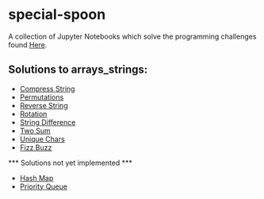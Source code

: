 # special-spoon
A collection of Jupyter Notebooks which solve the programming challenges
found [Here](https://github.com/donnemartin/interactive-coding-challenges).


## Solutions to arrays_strings:
* [Compress String](https://github.com/SteveJSmith1/special-spoon/blob/master/arrays_strings/compress/compress_challenge.ipynb)
* [Permutations](https://github.com/SteveJSmith1/special-spoon/blob/master/arrays_strings/permutation/permutation_challenge.ipynb)
* [Reverse String](https://github.com/SteveJSmith1/special-spoon/blob/master/arrays_strings/reverse_string/reverse_string_challenge.ipynb)
* [Rotation](https://github.com/SteveJSmith1/special-spoon/blob/master/arrays_strings/rotation/rotation_challenge.ipynb)
* [String Difference](https://github.com/SteveJSmith1/special-spoon/blob/master/arrays_strings/str_diff/str_diff_challenge.ipynb)
* [Two Sum](https://github.com/SteveJSmith1/special-spoon/blob/master/arrays_strings/two_sum/two_sum_challenge.ipynb)
* [Unique Chars](https://github.com/SteveJSmith1/special-spoon/blob/master/arrays_strings/unique_chars/unique_chars_challenge.ipynb)
* [Fizz Buzz](https://github.com/SteveJSmith1/special-spoon/blob/master/arrays_strings/fizz_buzz/fizz_buzz_challenge.ipynb)

*** Solutions not yet implemented ***
* [Hash Map](https://github.com/SteveJSmith1/special-spoon/blob/master/arrays_strings/hash_map/hash_map_challenge.ipynb)
* [Priority Queue](https://github.com/SteveJSmith1/special-spoon/blob/master/arrays_strings/priority_queue/priority_queue_challenge.ipynb)
